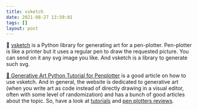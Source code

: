 ```yaml
---
title: vsketch
date: 2021-08-27 13:59:01
tags: []
layout: post
---
```


🐍 [vsketch](https://github.com/abey79/vsketch) is a Python library for generating art for a pen-plotter. Pen-plotter is like a printer but it uses a regular pen to draw the requested picture. You can send on it any svg image you like. And vsketch is a library to generate such svg.

[📄 Generative Art Python Tutorial for Penplotter](https://www.generativehut.com/post/generative-art-python-tutorial-for-penplotter) is a good article on how to use vsketch. And in general, the website is dedicated to generative art (when you write art as code instead of directly drawing in a visual editor, often with some level of randomization) and has a bunch of good articles about the topic. So, have a look at [tutorials](https://www.generativehut.com/tutorials) and [pen plotters reviews](https://www.generativehut.com/tools).
